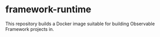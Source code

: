 # framework-runtime

This repository builds a Docker image suitable for building Observable Framework projects in.

